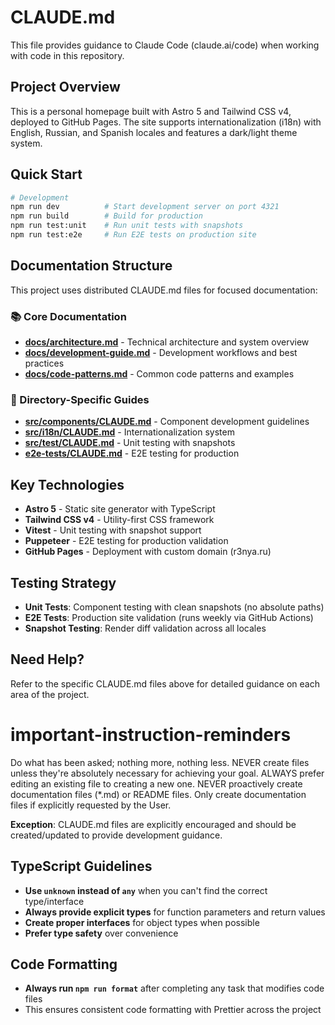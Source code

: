 # CLAUDE.md

This file provides guidance to Claude Code (claude.ai/code) when working with code in this repository.

## Project Overview

This is a personal homepage built with Astro 5 and Tailwind CSS v4, deployed to GitHub Pages. The site supports internationalization (i18n) with English, Russian, and Spanish locales and features a dark/light theme system.

## Quick Start

```bash
# Development
npm run dev          # Start development server on port 4321
npm run build        # Build for production
npm run test:unit    # Run unit tests with snapshots
npm run test:e2e     # Run E2E tests on production site
```

## Documentation Structure

This project uses distributed CLAUDE.md files for focused documentation:

### 📚 Core Documentation

- **[docs/architecture.md](docs/architecture.md)** - Technical architecture and system overview
- **[docs/development-guide.md](docs/development-guide.md)** - Development workflows and best practices
- **[docs/code-patterns.md](docs/code-patterns.md)** - Common code patterns and examples

### 🎯 Directory-Specific Guides

- **[src/components/CLAUDE.md](src/components/CLAUDE.md)** - Component development guidelines
- **[src/i18n/CLAUDE.md](src/i18n/CLAUDE.md)** - Internationalization system
- **[src/test/CLAUDE.md](src/test/CLAUDE.md)** - Unit testing with snapshots
- **[e2e-tests/CLAUDE.md](e2e-tests/CLAUDE.md)** - E2E testing for production

## Key Technologies

- **Astro 5** - Static site generator with TypeScript
- **Tailwind CSS v4** - Utility-first CSS framework
- **Vitest** - Unit testing with snapshot support
- **Puppeteer** - E2E testing for production validation
- **GitHub Pages** - Deployment with custom domain (r3nya.ru)

## Testing Strategy

- **Unit Tests**: Component testing with clean snapshots (no absolute paths)
- **E2E Tests**: Production site validation (runs weekly via GitHub Actions)
- **Snapshot Testing**: Render diff validation across all locales

## Need Help?

Refer to the specific CLAUDE.md files above for detailed guidance on each area of the project.

# important-instruction-reminders

Do what has been asked; nothing more, nothing less.
NEVER create files unless they're absolutely necessary for achieving your goal.
ALWAYS prefer editing an existing file to creating a new one.
NEVER proactively create documentation files (\*.md) or README files. Only create documentation files if explicitly requested by the User.

**Exception**: CLAUDE.md files are explicitly encouraged and should be created/updated to provide development guidance.

## TypeScript Guidelines

- **Use `unknown` instead of `any`** when you can't find the correct type/interface
- **Always provide explicit types** for function parameters and return values
- **Create proper interfaces** for object types when possible
- **Prefer type safety** over convenience

## Code Formatting

- **Always run `npm run format`** after completing any task that modifies code files
- This ensures consistent code formatting with Prettier across the project
